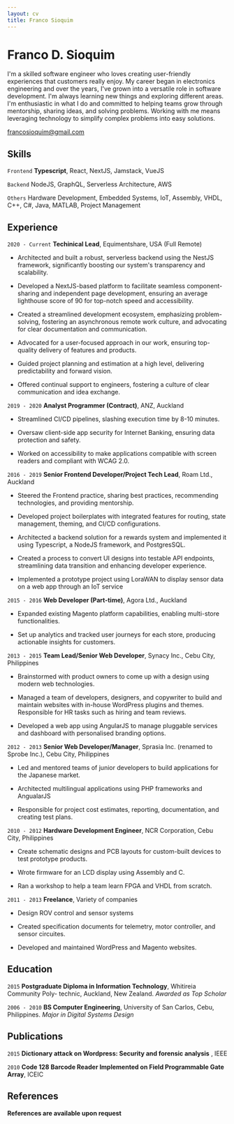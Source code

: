```yaml
---
layout: cv
title: Franco Sioquim
---
```

# Franco D. Sioquim

I'm a skilled software engineer who loves creating user-friendly experiences that customers really enjoy. My career began in electronics engineering and over the years, I've grown into a versatile role in software development. I'm always learning new things and exploring different areas. I'm enthusiastic in what I do and committed to helping teams grow through mentorship, sharing ideas, and solving problems. Working with me means leveraging technology to simplify complex problems into easy solutions.


<div id="webaddress">
<a href="francosioquim@gmail.com">francosioquim@gmail.com</a>
</div>



## Skills

`Frontend`
__Typescript__, React, NextJS, Jamstack, VueJS

`Backend`
NodeJS, GraphQL, Serverless Architecture, AWS

`Others` 
Hardware Development, Embedded Systems, IoT, Assembly, VHDL, C++, C#, Java, MATLAB, Project Management

## Experience

`2020 - Current`
__Techinical Lead__, Equimentshare, USA (Full Remote)

- Architected and built a robust, serverless backend using the NestJS framework, significantly boosting our system's transparency and scalability.

- Developed a NextJS-based platform to facilitate seamless component-sharing and independent page development, ensuring an average lighthouse score of 90 for top-notch speed and accessibility.

- Created a streamlined development ecosystem, emphasizing problem-solving, fostering an asynchronous remote work culture, and advocating for clear documentation and communication.

- Advocated for a user-focused approach in our work, ensuring top-quality delivery of features and products.

- Guided project planning and estimation at a high level, delivering predictability and forward vision.

- Offered continual support to engineers, fostering a culture of clear communication and idea exchange.

`2019 - 2020`
__Analyst Programmer (Contract)__, ANZ, Auckland

- Streamlined CI/CD pipelines, slashing execution time by 8-10 minutes.

- Oversaw client-side app security for Internet Banking, ensuring data protection and safety.

- Worked on accessibility to make applications compatible with screen readers and compliant with WCAG 2.0.

`2016 - 2019`
__Senior Frontend Developer/Project Tech Lead__, Roam Ltd., Auckland

- Steered the Frontend practice, sharing best practices, recommending technologies, and providing mentorship.

- Developed project boilerplates with integrated features for routing, state management, theming, and CI/CD configurations.

- Architected a backend solution for a rewards system and implemented it using Typescript, a NodeJS framework, and PostgresSQL.

- Created a process to convert UI designs into testable API endpoints, streamlining data transition and enhancing developer experience.

- Implemented a prototype project using LoraWAN to display sensor data on a web app through an IoT service

`2015 - 2016`
__Web Developer (Part-time)__, Agora Ltd., Auckland

- Expanded existing Magento platform capabilities, enabling multi-store functionalities.

- Set up analytics and tracked user journeys for each store, producing actionable insights for customers.

`2013 - 2015`
__Team Lead/Senior Web Developer__, Synacy Inc., Cebu City, Philippines

- Brainstormed with product owners to come up with a design using modern web technologies.

- Managed a team of developers, designers, and copywriter to build and maintain websites with in-house WordPress plugins and themes. Responsible for HR tasks such as hiring and team reviews.

- Developed a web app using AngularJS to manage pluggable services and dashboard with personalised branding options.

`2012 - 2013`
__Senior Web Developer/Manager__, Sprasia Inc. (renamed to Sprobe Inc.), Cebu City, Philippines

- Led and mentored teams of junior developers to build applications for the Japanese market.

- Architected multilingual applications using PHP frameworks and AngualarJS

- Responsible for project cost estimates, reporting, documentation, and creating test plans.

`2010 - 2012`
__Hardware Development Engineer__, NCR Corporation, Cebu City, Philippines

- Create schematic designs and PCB layouts for custom-built devices to test prototype products.

- Wrote firmware for an LCD display using Assembly and C.

- Ran a workshop to help a team learn FPGA and VHDL from scratch.

`2011 - 2013`
__Freelance__, Variety of companies

- Design ROV control and sensor systems

- Created specification documents for telemetry, motor controller, and sensor circuites.

- Developed and maintained WordPress and Magento websites.


## Education

`2015`
__Postgraduate Diploma in Information Technology__, Whitireia Community Poly-
technic, Auckland, New Zealand. *Awarded as Top Scholar*

`2006 - 2010`
__BS Computer Engineering__, University of San Carlos, Cebu, Philippines. *Major in Digital Systems Design*

## Publications


`2015`
__Dictionary attack on Wordpress: Security and forensic analysis__ , IEEE

`2010`
__Code 128 Barcode Reader Implemented on Field Programmable Gate Array__, ICEIC


## References

__References are available upon request__